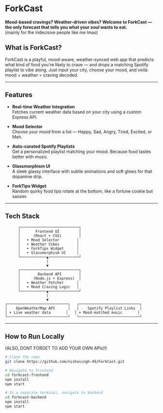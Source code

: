 # ForkCast

**Mood-based cravings? Weather-driven vibes? Welcome to ForkCast — the only forecast that tells you what your *soul* wants to eat.**<br>
(mainly for the indecisive people like me lmao)


## What is ForkCast?

ForkCast is a playful, mood-aware, weather-synced web app that predicts what kind of food you're likely to crave — and drops a matching Spotify playlist to vibe along. Just input your city, choose your mood, and voilà: mood + weather = craving decoded.

---

##  Features

- **Real-time Weather Integration**  
  Fetches current weather data based on your city using a custom Express API.

- **Mood Selector**  
  Choose your mood from a list — Happy, Sad, Angry, Tired, Excited, or Meh.

- **Auto-curated Spotify Playlists**  
  Get a personalized playlist matching your mood. Because food tastes better with music.

- **Glassmorphism UI**  
  A sleek glassy interface with subtle animations and soft glows for that dopamine drip.

- **ForkTips Widget**  
  Random quirky food tips rotate at the bottom, like a fortune cookie but sassier.

---


## Tech Stack

          ┌───────────────────────────┐
          │       Frontend UI         │
          │      (React + CSS)        │
          │   ➤ Mood Selector        │
          │   ➤ Weather Vibes        │
          │   ➤ ForkTips Widget      │
          │   ➤ Glassmorphism UI     │
          └────────────▲──────────────┘
                       │
                       ▼
          ┌───────────────────────────┐
          │        Backend API        │
          │      (Node.js + Express)  │
          │   ➤ Weather Fetcher      │
          │   ➤ Mood Craving Logic   │
          └────────────▲──────────────┘
                       │
                       ▼
    ┌────────────────────────────┐   ┌────────────────────────────┐
    │    OpenWeatherMap API      │   │    Spotify Playlist Links  |
    │ ➤ Live weather data       │   │ ➤ Mood-matched music       |
    └────────────────────────────┘   └────────────────────────────┘


---

## How to Run Locally
(ALSO, DONT FORGET TO ADD YOUR OWN APIs!!)

```bash
# Clone the repo
git clone https://github.com/nishasingh-49/ForkCast.git

# Navigate to frontend
cd forkcast-frontend
npm install
npm start

# In a separate terminal, navigate to backend
cd forkcast-backend
npm install
npm start

